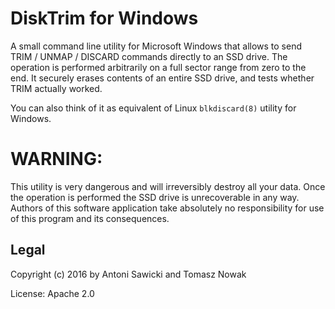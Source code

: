 DiskTrim for Windows
====================
A small command line utility for Microsoft Windows that allows to
send TRIM / UNMAP / DISCARD commands directly to an SSD drive.  The 
operation is performed arbitrarily on a full sector range from zero
to the end. It securely erases contents of an entire SSD drive, and
tests whether TRIM actually worked. 

You can also think of it as equivalent of Linux `blkdiscard(8)` utility for Windows.

# WARNING:
This utility is very dangerous and will irreversibly destroy all your data.
Once the operation is performed the SSD drive is unrecoverable in any way. 
Authors of this software application take absolutely no
responsibility for use of this program  and its consequences. 

## Legal
Copyright (c) 2016 by Antoni Sawicki and Tomasz Nowak

License: Apache 2.0
